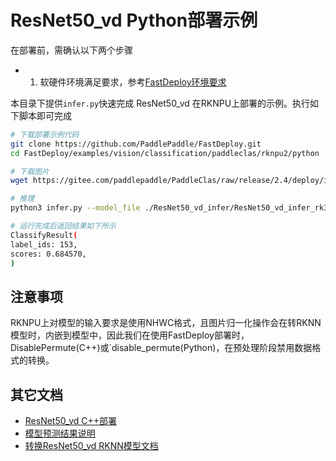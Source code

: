 # ResNet50_vd Python部署示例

在部署前，需确认以下两个步骤

- 1. 软硬件环境满足要求，参考[FastDeploy环境要求](../../../../../../docs/cn/build_and_install/rknpu2.md)

本目录下提供`infer.py`快速完成 ResNet50_vd 在RKNPU上部署的示例。执行如下脚本即可完成

```bash
# 下载部署示例代码
git clone https://github.com/PaddlePaddle/FastDeploy.git
cd FastDeploy/examples/vision/classification/paddleclas/rknpu2/python

# 下载图片
wget https://gitee.com/paddlepaddle/PaddleClas/raw/release/2.4/deploy/images/ImageNet/ILSVRC2012_val_00000010.jpeg

# 推理
python3 infer.py --model_file ./ResNet50_vd_infer/ResNet50_vd_infer_rk3588.rknn  --config_file ResNet50_vd_infer/inference_cls.yaml  --image ILSVRC2012_val_00000010.jpeg

# 运行完成后返回结果如下所示
ClassifyResult(
label_ids: 153, 
scores: 0.684570, 
)
```


## 注意事项
RKNPU上对模型的输入要求是使用NHWC格式，且图片归一化操作会在转RKNN模型时，内嵌到模型中，因此我们在使用FastDeploy部署时，
DisablePermute(C++)或`disable_permute(Python)，在预处理阶段禁用数据格式的转换。

## 其它文档
- [ResNet50_vd C++部署](../cpp)
- [模型预测结果说明](../../../../../../docs/api/vision_results/)
- [转换ResNet50_vd RKNN模型文档](../README.md)